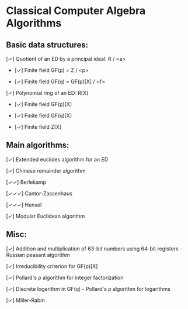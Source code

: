 # Classical Computer Algebra Algorithms

## Basic data structures:

[✓] Quotient of an ED by a principal ideal: R / \<a\>
  
- [✓] Finite field GF(p) = Z / \<p\> 

- [✓] Finite field GF(q) = GF(p)[X] / \<f\>

[✓] Polynomial ring of an ED: R[X]

- [✓] Finite field GF(p)[X]

- [✓] Finite field GF(q)[X]

- [✓] Finite field Z[X]

## Main algorithms:

[✓] Extended euclides algorithm for an ED

[✓] Chinese remainder algorithm

[✓✓] Berlekamp 

[✓✓✓] Cantor-Zassenhaus

[✓✓✓] Hensel

[✓] Modular Euclidean algorithm

## Misc:

[✓] Addition and multiplication of 63-bit numbers using 64-bit registers - Russian peasant algorithm

[✓] Irreducibility criterion for GF(p)[X]

[✓] Pollard's ρ algorithm for integer factorization

[✓] Discrete logarithm in GF(q) - Pollard's ρ algorithm for logarithms

[✓] Miller-Rabin
